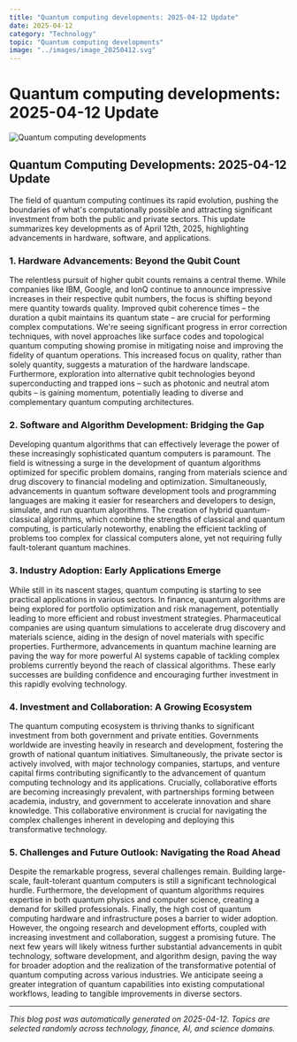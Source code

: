 ```yaml
---
title: "Quantum computing developments: 2025-04-12 Update"
date: 2025-04-12
category: "Technology"
topic: "Quantum computing developments"
image: "../images/image_20250412.svg"
---
```


# Quantum computing developments: 2025-04-12 Update

![Quantum computing developments](../images/image_20250412.svg)

## Quantum Computing Developments: 2025-04-12 Update

The field of quantum computing continues its rapid evolution, pushing the boundaries of what's computationally possible and attracting significant investment from both the public and private sectors. This update summarizes key developments as of April 12th, 2025, highlighting advancements in hardware, software, and applications.


### 1. Hardware Advancements:  Beyond the Qubit Count

The relentless pursuit of higher qubit counts remains a central theme.  While companies like IBM, Google, and IonQ continue to announce impressive increases in their respective qubit numbers, the focus is shifting beyond mere quantity towards quality.  Improved qubit coherence times – the duration a qubit maintains its quantum state – are crucial for performing complex computations. We're seeing significant progress in error correction techniques, with novel approaches like surface codes and topological quantum computing showing promise in mitigating noise and improving the fidelity of quantum operations. This increased focus on quality, rather than solely quantity, suggests a maturation of the hardware landscape.  Furthermore, exploration into alternative qubit technologies beyond superconducting and trapped ions – such as photonic and neutral atom qubits – is gaining momentum, potentially leading to diverse and complementary quantum computing architectures.

### 2. Software and Algorithm Development:  Bridging the Gap

Developing quantum algorithms that can effectively leverage the power of these increasingly sophisticated quantum computers is paramount.  The field is witnessing a surge in the development of quantum algorithms optimized for specific problem domains, ranging from materials science and drug discovery to financial modeling and optimization.  Simultaneously, advancements in quantum software development tools and programming languages are making it easier for researchers and developers to design, simulate, and run quantum algorithms.  The creation of hybrid quantum-classical algorithms, which combine the strengths of classical and quantum computing, is particularly noteworthy, enabling the efficient tackling of problems too complex for classical computers alone, yet not requiring fully fault-tolerant quantum machines.


### 3.  Industry Adoption:  Early Applications Emerge

While still in its nascent stages, quantum computing is starting to see practical applications in various sectors.  In finance, quantum algorithms are being explored for portfolio optimization and risk management, potentially leading to more efficient and robust investment strategies.  Pharmaceutical companies are using quantum simulations to accelerate drug discovery and materials science, aiding in the design of novel materials with specific properties.  Furthermore, advancements in quantum machine learning are paving the way for more powerful AI systems capable of tackling complex problems currently beyond the reach of classical algorithms.  These early successes are building confidence and encouraging further investment in this rapidly evolving technology.


### 4.  Investment and Collaboration:  A Growing Ecosystem

The quantum computing ecosystem is thriving thanks to significant investment from both government and private entities.  Governments worldwide are investing heavily in research and development, fostering the growth of national quantum initiatives.  Simultaneously, the private sector is actively involved, with major technology companies, startups, and venture capital firms contributing significantly to the advancement of quantum computing technology and its applications.  Crucially, collaborative efforts are becoming increasingly prevalent, with partnerships forming between academia, industry, and government to accelerate innovation and share knowledge. This collaborative environment is crucial for navigating the complex challenges inherent in developing and deploying this transformative technology.


### 5.  Challenges and Future Outlook:  Navigating the Road Ahead

Despite the remarkable progress, several challenges remain.  Building large-scale, fault-tolerant quantum computers is still a significant technological hurdle.  Furthermore, the development of quantum algorithms requires expertise in both quantum physics and computer science, creating a demand for skilled professionals.  Finally, the high cost of quantum computing hardware and infrastructure poses a barrier to wider adoption.  However, the ongoing research and development efforts, coupled with increasing investment and collaboration, suggest a promising future.  The next few years will likely witness further substantial advancements in qubit technology, software development, and algorithm design, paving the way for broader adoption and the realization of the transformative potential of quantum computing across various industries.  We anticipate seeing a greater integration of quantum capabilities into existing computational workflows, leading to tangible improvements in diverse sectors.


---
*This blog post was automatically generated on 2025-04-12. Topics are selected randomly across technology, finance, AI, and science domains.*
